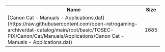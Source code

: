 <table>
<tr><th>Name</th><th>Size</th></tr>
<tr><td>
[Canon Cat - Manuals - Applications.dat](https://raw.githubusercontent.com/open-retrogaming-archive/dat-catalog/main/root/basic/TOSEC-PIX/Canon/Cat/Manuals/Applications/Canon Cat - Manuals - Applications.dat)
</td><td>1685</td></tr>
</table>
